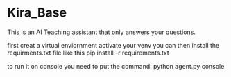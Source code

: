 # Kira_Base
This is an AI Teaching assistant that only answers your questions.

first creat a virtual enviornment
activate your venv
you can then install the requirments.txt file like this
pip install -r requirements.txt

to run it on console you need to put the command:
python agent.py console
